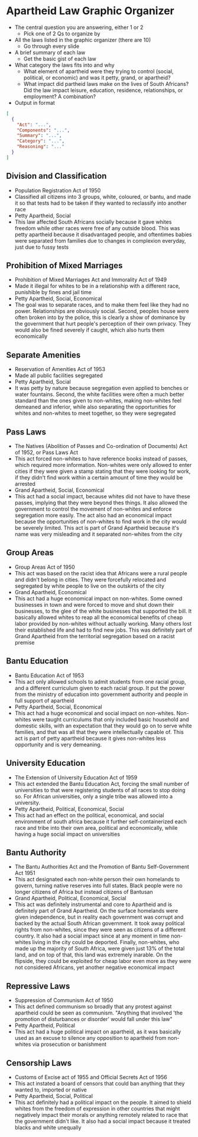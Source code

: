 # Apartheid Law Graphic Organizer

- The central question you are answering, either 1 or 2
  - Pick one of 2 Qs to organize by
- All the laws listed in the graphic organizer (there are 10)
  - Go through every slide
- A brief summary of each law
  - Get the basic gist of each law
- What category the laws fits into and why
  - What element of apartheid were they trying to control (social, political, or economic) and was it petty, grand, or apartheid?
  - What impact did partheid laws make on the lives of South Africans? Did the law impact leisure, education, residence, relationships, or employment? A combination?
- Output in format

```json
[
  {
    "Act": "...",
    "Components": "...",
    "Summary": "...",
    "Category": "...",
    "Reasoning": "..."
  }
]
```

<!-- ## Petty vs Grand Apartheid
- Petty Apartheid
  - It is portrayed as negative
  - Economic and Political domination of white over black
  - Subjugation of black majority with decisive force
  - "Petty" is unnecessarily fussy nature of regulations
    - "Officious" means execution of authority in a dominant, annoying, intrusive way
- Grand Apartheid
  - Moved from just racial discrimination to full on territorial segregation and the "independence" of each terriroty
  - Argued that Africans would be allowed to achieve independence to give a moral legitimacy to the situation
    - In response to international concern
  - "Grand" is of nobility -->

## Division and Classification

- Population Registration Act of 1950
- Classified all citizens into 3 groups, white, coloured, or bantu, and made it so that tests had to be taken if they wanted to reclassify into another race
- Petty Apartheid, Social
- This law affected South Africans socially because it gave whites freedom while other races were free of any outside blood. This was petty apartheid because it disadvantaged people, and oftentimes babies were separated from families due to changes in complexion everyday, just due to fussy tests

## Prohibition of Mixed Marriages

- Prohibition of Mixed Marriages Act and Immorality Act of 1949
- Made it illegal for whites to be in a relationship with a different race, punishible by fines and jail time
- Petty Apartheid, Social, Economical
- The goal was to separate races, and to make them feel like they had no power. Relationships are obviously social. Second, peoples house were often broken into by the police, this is clearly a show of dominance by the government that hurt people's perception of their own privacy. They would also be fined severely if caught, which also hurts them economically

## Separate Amenities

- Reservation of Amenities Act of 1953
- Made all public facilities segregated
- Petty Apartheid, Social
- It was petty by nature because segregation even applied to benches or water fountains. Second, the white facilities were often a much better standard than the ones given to non-whites, making non-whites feel demeaned and inferior, while also separating the opportunities for whites and non-whites to meet together, so they were segregated

## Pass Laws

- The Natives (Abolition of Passes and Co-ordination of Documents) Act of 1952, or Pass Laws Act
- This act forced non-whites to have reference books instead of passes, which required more information. Non-whites were only allowed to enter cities if they were given a stamp stating that they were looking for work, if they didn't find work within a certain amount of time they would be arrested
- Grand Apartheid, Social, Economical
- This act had a social impact, because whites did not have to have these passes, implying that they were beyond thes things. It also allowed the government to control the movement of non-whites and enforce segregation more easily. The act also had an economical impact because the opportunities of non-whites to find work in the city would be severely limited. This act is part of Grand Apartheid because it's name was very misleading and it separated non-whites from the city

## Group Areas

- Group Areas Act of 1950
- This act was based on the racist idea that Africans were a rural people and didn't belong in cities. They were forcefully relocated and segregated by white people to live on the outskirts of the city
- Grand Apartheid, Economical
- This act had a huge economical impact on non-whites. Some owned businesses in town and were forced to move and shut down their businesses, to the glee of the white businesses that supported the bill. It basically allowed whites to reap all the economical benefits of cheap labor provided by non-whites without actually working. Many others lost their established life and had to find new jobs. This was definitely part of Grand Apartheid from the territorial segregation based on a racist premise

## Bantu Education

- Bantu Education Act of 1953
- This act only allowed schools to admit students from one racial group, and a different curriculum given to each racial group. It put the power from the ministry of education into government authority and people in full support of apartheid
- Petty Apartheid, Social, Economical
- This act had a huge economical and social impact on non-whites. Non-whites were taught curriculums that only included basic household and domestic skills, with an expectation that they would go on to serve white families, and that was all that they were intellectually capable of. This act is part of petty apartheid because it gives non-whites less opportunity and is very demeaning.

## University Education

- The Extension of University Education Act of 1959
- This act extended the Bantu Education Act, forcing the small number of universities to that were registering students of all races to stop doing so. For African universities, only a single tribe was allowed into a university.
- Petty Apartheid, Political, Economical, Social
- This act had an effect on the political, economical, and social environment of south africa because it further self-containerized each race and tribe into their own area, political and economically, while having a huge social impact on universities

## Bantu Authority

- The Bantu Authorities Act and the Promotion of Bantu Self-Government Act 1951
- This act designated each non-white person their own homelands to govern, turning native reserves into full states. Black people were no longer citizens of Africa but instead citizens of Bantusan
- Grand Apartheid, Political, Economical, Social
- This act was definitely instrumental and core to Apartheid and is definitely part of Grand Apartheid. On the surface homelands were given independence, but in reality each government was corrupt and backed by the actual South African government. It took away political rights from non-whites, since they were seen as citizens of a different country. It also had a social impact since at any moment in time non-whites living in the city could be deported. Finally, non-whites, who made up the majority of South Africa, were given just 13% of the total land, and on top of that, this land was extremely inarable. On the flipside, they could be exploited for cheap labor even more as they were not considered Africans, yet another negative economical impact

## Repressive Laws

- Suppression of Communism Act of 1950
- This act defined communism so broadly that any protest against apartheid could be seen as communism. "Anything that involved 'the promotion of disturbances or disorder' would fall under this law"
- Petty Apartheid, Political
- This act had a huge political impact on apartheid, as it was basically used as an excuse to silence any opposition to apartheid from non-whites via prosecution or banishment

## Censorship Laws

- Customs of Excise act of 1955 and Official Secrets Act of 1956
- This act instated a board of censors that could ban anything that they wanted to, imported or native
- Petty Apartheid, Social, Political
- This act definitely had a political impact on the people. It aimed to shield whites from the freedom of expression in other countries that might negatively impact their morals or anything remotely related to race that the government didn't like. It also had a social impact because it treated blacks and white unequally
